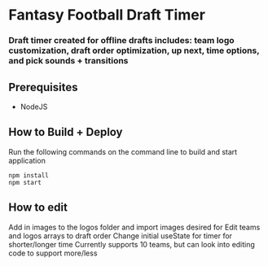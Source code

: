 # Fantasy Football Draft Timer

### Draft timer created for offline drafts includes: team logo customization, draft order optimization, up next, time options, and pick sounds + transitions

## Prerequisites

* NodeJS

## How to Build + Deploy

Run the following commands on the command line to build and start application
```
npm install
npm start
```

## How to edit
Add in images to the logos folder and import images desired for
Edit teams and logos arrays to draft order
Change initial useState for timer for shorter/longer time
Currently supports 10 teams, but can look into editing code to support more/less
